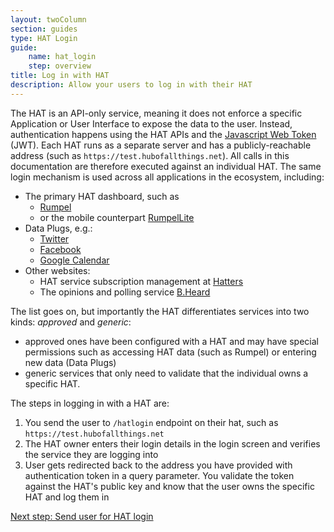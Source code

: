 ```yaml
---
layout: twoColumn
section: guides
type: HAT Login
guide: 
    name: hat_login
    step: overview
title: Log in with HAT
description: Allow your users to log in with their HAT
---
```


The HAT is an API-only service, meaning it does not enforce a specific Application or User Interface to expose the data to the user. Instead, authentication happens using the HAT APIs and the [Javascript Web Token](https://jwt.io) (JWT). Each HAT runs as a separate server and has a publicly-reachable address (such as `https://test.hubofallthings.net`). All calls in this documentation are therefore executed against an individual HAT. The same login mechanism is used across all applications in the ecosystem, including:

- The primary HAT dashboard, such as
	- [Rumpel](https://rumpel.hubofallthings.com)
	- or the mobile counterpart [RumpelLite](https://itunes.apple.com/gb/app/rumpel-lite/id1147137249?mt=8)
- Data Plugs, e.g.:
	- [Twitter](https://twitter-plug.hubofallthings.com)
	- [Facebook](https://social-plug.hubofallthings.com)
	- [Google Calendar](https://googlecalendar-plug.hubofallthings.com)
- Other websites:
	- HAT service subscription management at [Hatters](https://hatters.hubofallthings.com/signin)
	- The opinions and polling service [B.Heard](https://www.bheard.com/login)

The list goes on, but importantly the HAT differentiates services into two kinds: *approved* and *generic*:

- approved ones have been configured with a HAT and may have special permissions such as accessing HAT data (such as Rumpel) or entering new data (Data Plugs)
- generic services that only need to validate that the individual owns a specific HAT.

The steps in logging in with a HAT are:

1. You send the user to `/hatlogin` endpoint on their hat, such as `https://test.hubofallthings.net`
2. The HAT owner enters their login details in the login screen and verifies the service they are logging into
3. User gets redirected back to the address you have provided with authentication token in a query parameter. You validate the token against the HAT's public key and know that the user owns the specific HAT and log them in

<nav class="pager-nav">
<a href="" style="display:none;"></a>
<a href="01-send-hat-login.html">Next step: Send user for HAT login</a>
</nav>
